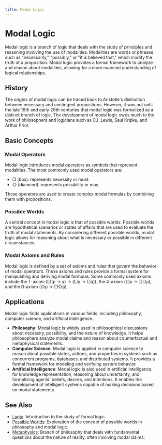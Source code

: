 ```yaml
---
title: Modal Logic
---
```

# Modal Logic

Modal logic is a branch of logic that deals with the study of principles and reasoning involving the use of modalities. Modalities are words or phrases such as "necessarily," "possibly," or "it is believed that," which modify the truth of a proposition. Modal logic provides a formal framework to analyze and reason about modalities, allowing for a more nuanced understanding of logical relationships.

## History

The origins of modal logic can be traced back to Aristotle's distinction between necessary and contingent propositions. However, it was not until the late 19th and early 20th centuries that modal logic was formalized as a distinct branch of logic. The development of modal logic owes much to the work of philosophers and logicians such as C.I. Lewis, Saul Kripke, and Arthur Prior.

## Basic Concepts

### Modal Operators

Modal logic introduces modal operators as symbols that represent modalities. The most commonly used modal operators are:

- □ (box): represents necessity or must.
- ◇ (diamond): represents possibility or may.

These operators are used to create complex modal formulas by combining them with propositions.

### Possible Worlds

A central concept in modal logic is that of possible worlds. Possible worlds are hypothetical scenarios or states of affairs that are used to evaluate the truth of modal statements. By considering different possible worlds, modal logic allows for reasoning about what is necessary or possible in different circumstances.

### Modal Axioms and Rules

Modal logic is defined by a set of axioms and rules that govern the behavior of modal operators. These axioms and rules provide a formal system for manipulating and deriving modal formulas. Some commonly used axioms include the T-axiom (□(p → q) → (□p → □q)), the 4-axiom (□p → □□p), and the B-axiom (◇p → □◇p).

## Applications

Modal logic finds applications in various fields, including philosophy, computer science, and artificial intelligence.

- **Philosophy**: Modal logic is widely used in philosophical discussions about necessity, possibility, and the nature of knowledge. It helps philosophers analyze modal claims and reason about counterfactual and metaphysical statements.
- **Computer Science**: Modal logic is applied in computer science to reason about possible states, actions, and properties in systems such as concurrent programs, databases, and distributed systems. It provides a formal framework for modeling and verifying system behavior.
- **Artificial Intelligence**: Modal logic is also used in artificial intelligence for knowledge representation, reasoning about uncertainty, and formalizing agents' beliefs, desires, and intentions. It enables the development of intelligent systems capable of making decisions based on modal statements.

## See Also

- [Logic](Logic.md): Introduction to the study of formal logic.
- [Possible Worlds](Possible_Worlds.md): Exploration of the concept of possible worlds in philosophy and modal logic.
- [Metaphysics](Metaphysics.md): Branch of philosophy that deals with fundamental questions about the nature of reality, often involving modal claims.